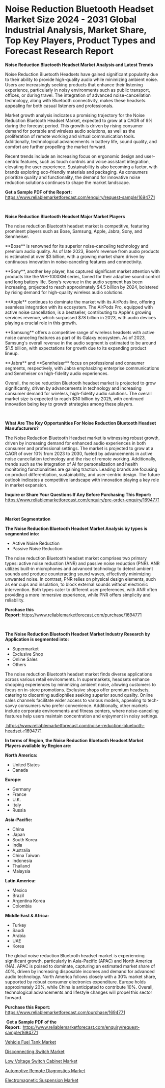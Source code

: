 <p><h1>Noise Reduction Bluetooth Headset Market Size 2024 - 2031 Global Industrial Analysis, Market Share, Top Key Players, Product Types and Forecast Research Report</h1></p><p><strong>Noise Reduction Bluetooth Headset Market Analysis and Latest Trends</strong></p>
<p><p>Noise Reduction Bluetooth Headsets have gained significant popularity due to their ability to provide high-quality audio while minimizing ambient noise. Users are increasingly seeking products that enhance their listening experience, particularly in noisy environments such as public transport, offices, or during travel. The integration of advanced noise-cancellation technology, along with Bluetooth connectivity, makes these headsets appealing for both casual listeners and professionals.</p><p>Market growth analysis indicates a promising trajectory for the Noise Reduction Bluetooth Headset Market, expected to grow at a CAGR of 9% during the forecast period. This growth is driven by rising consumer demand for portable and wireless audio solutions, as well as the proliferation of remote working and virtual communication tools. Additionally, technological advancements in battery life, sound quality, and comfort are further propelling the market forward.</p><p>Recent trends include an increasing focus on ergonomic design and user-centric features, such as touch controls and voice assistant integration, elevating the user experience. Sustainability is also becoming a factor, with brands exploring eco-friendly materials and packaging. As consumers prioritize quality and functionality, the demand for innovative noise reduction solutions continues to shape the market landscape.</p></p>
<p><strong>Get a Sample PDF of the Report:&nbsp;</strong> <a href="https://www.reliablemarketforecast.com/enquiry/request-sample/1694771?utm_campaign=1123&utm_medium=2&utm_source=Github&utm_content=ia&utm_term=06102024&utm_id=noise-reduction-bluetooth-headset">https://www.reliablemarketforecast.com/enquiry/request-sample/1694771</a></p>
<p>&nbsp;</p>
<p><strong>Noise Reduction Bluetooth Headset Major Market Players</strong></p>
<p><p>The noise reduction Bluetooth headset market is competitive, featuring prominent players such as Bose, Samsung, Apple, Jabra, Sony, and Sennheiser. </p><p>**Bose** is renowned for its superior noise-canceling technology and premium audio quality. As of late 2023, Bose's revenue from audio products is estimated at over $3 billion, with a growing market share driven by continuous innovation in noise-canceling features and connectivity.</p><p>**Sony**, another key player, has captured significant market attention with products like the WH-1000XM series, famed for their adaptive sound control and long battery life. Sony’s revenue in the audio segment has been increasing, projected to reach approximately $4.5 billion by 2024, bolstered by rising demand for high-quality wireless audio solutions.</p><p>**Apple** continues to dominate the market with its AirPods line, offering seamless integration with its ecosystem. The AirPods Pro, equipped with active noise cancellation, is a bestseller, contributing to Apple's growing services revenue, which surpassed $78 billion in 2023, with audio devices playing a crucial role in this growth.</p><p>**Samsung** offers a competitive range of wireless headsets with active noise canceling features as part of its Galaxy ecosystem. As of 2023, Samsung's overall revenue in the audio segment is estimated to be around $1.5 billion, with expectations for growth due to its expanding product lineup.</p><p>**Jabra** and **Sennheiser** focus on professional and consumer segments, respectively, with Jabra emphasizing enterprise communications and Sennheiser on high-fidelity audio experiences. </p><p>Overall, the noise reduction Bluetooth headset market is projected to grow significantly, driven by advancements in technology and increasing consumer demand for wireless, high-fidelity audio solutions. The overall market size is expected to reach $30 billion by 2025, with continued innovation being key to growth strategies among these players.</p></p>
<p>&nbsp;</p>
<p><strong>What Are The Key Opportunities For Noise Reduction Bluetooth Headset Manufacturers?</strong></p>
<p><p>The Noise Reduction Bluetooth Headset market is witnessing robust growth, driven by increasing demand for enhanced audio experiences in both consumer and professional settings. The market is projected to grow at a CAGR of over 10% from 2023 to 2030, fueled by advancements in active noise cancellation technology and the rise of remote working. Additionally, trends such as the integration of AI for personalization and health monitoring functionalities are gaining traction. Leading brands are focusing on product differentiation, sustainability, and user-centric design. The future outlook indicates a competitive landscape with innovation playing a key role in market expansion.</p></p>
<p><strong>Inquire or Share Your Questions If Any Before Purchasing This Report:</strong> <a href="https://www.reliablemarketforecast.com/enquiry/pre-order-enquiry/1694771?utm_campaign=1123&utm_medium=2&utm_source=Github&utm_content=ia&utm_term=06102024&utm_id=noise-reduction-bluetooth-headset">https://www.reliablemarketforecast.com/enquiry/pre-order-enquiry/1694771</a></p>
<p>&nbsp;</p>
<p><strong>Market Segmentation</strong></p>
<p><strong>The Noise Reduction Bluetooth Headset Market Analysis by types is segmented into:</strong></p>
<p><ul><li>Active Noise Reduction</li><li>Passive Noise Reduction</li></ul></p>
<p><p>The noise reduction Bluetooth headset market comprises two primary types: active noise reduction (ANR) and passive noise reduction (PNR). ANR utilizes built-in microphones and advanced technology to detect ambient sounds and produce counteracting sound waves, effectively minimizing unwanted noise. In contrast, PNR relies on physical design elements, such as ear cups and insulation, to block external sounds without electronic intervention. Both types cater to different user preferences, with ANR often providing a more immersive experience, while PNR offers simplicity and reliability.</p></p>
<p><strong>Purchase this Report:&nbsp;</strong><a href="https://www.reliablemarketforecast.com/purchase/1694771?utm_campaign=1123&utm_medium=2&utm_source=Github&utm_content=ia&utm_term=06102024&utm_id=noise-reduction-bluetooth-headset">https://www.reliablemarketforecast.com/purchase/1694771</a></p>
<p>&nbsp;</p>
<p><strong>The Noise Reduction Bluetooth Headset Market Industry Research by Application is segmented into:</strong></p>
<p><ul><li>Supermarket</li><li>Exclusive Shop</li><li>Online Sales</li><li>Others</li></ul></p>
<p><p>The noise reduction Bluetooth headset market finds diverse applications across various retail environments. In supermarkets, headsets enhance shopping experiences by minimizing ambient noise, allowing customers to focus on in-store promotions. Exclusive shops offer premium headsets, catering to discerning audiophiles seeking superior sound quality. Online sales channels facilitate wider access to various models, appealing to tech-savvy consumers who prefer convenience. Additionally, other markets include corporate environments and fitness centers, where noise-canceling features help users maintain concentration and enjoyment in noisy settings.</p></p>
<p><a href="https://www.reliablemarketforecast.com/noise-reduction-bluetooth-headset-r1694771?utm_campaign=1123&utm_medium=2&utm_source=Github&utm_content=ia&utm_term=06102024&utm_id=noise-reduction-bluetooth-headset">&nbsp;https://www.reliablemarketforecast.com/noise-reduction-bluetooth-headset-r1694771</a></p>
<p><strong>In terms of Region, the Noise Reduction Bluetooth Headset Market Players available by Region are:</strong></p>
<p>
    <p> <strong> North America: </strong>
        <ul>
            <li>United States</li>
            <li>Canada</li>
        </ul>
        </p> 
    <p> <strong> Europe: </strong>
        <ul>
            <li>Germany</li>
            <li>France</li>
            <li>U.K.</li>
            <li>Italy</li>
            <li>Russia</li>
        </ul>
        </p> 
    <p> <strong> Asia-Pacific: </strong>
        <ul>
            <li>China</li>
            <li>Japan</li>
            <li>South Korea</li>
            <li>India</li>
            <li>Australia</li>
            <li>China Taiwan</li>
            <li>Indonesia</li>
            <li>Thailand</li>
            <li>Malaysia</li>
        </ul>
        </p> 
    <p> <strong> Latin America: </strong>
        <ul>
            <li>Mexico</li>
            <li>Brazil</li>
            <li>Argentina Korea</li>
            <li>Colombia</li>
        </ul>
        </p> 
    <p> <strong> Middle East & Africa: </strong>
        <ul>
            <li>Turkey</li>
            <li>Saudi</li>
            <li>Arabia</li>
            <li>UAE</li>
            <li>Korea</li>
        </ul>
    </p>
    </p>
<p><p>The global noise reduction Bluetooth headset market is experiencing significant growth, particularly in Asia-Pacific (APAC) and North America (NA). APAC is poised to dominate, capturing an estimated market share of 40%, driven by increasing disposable incomes and demand for advanced audio technology. North America follows closely with a 30% market share, supported by robust consumer electronics expenditure. Europe holds approximately 20%, while China is anticipated to contribute 10%. Overall, technological advancements and lifestyle changes will propel this sector forward.</p></p>
<p><strong>Purchase this Report: </strong><a href="https://www.reliablemarketforecast.com/purchase/1694771?utm_campaign=1123&utm_medium=2&utm_source=Github&utm_content=ia&utm_term=06102024&utm_id=noise-reduction-bluetooth-headset">https://www.reliablemarketforecast.com/purchase/1694771</a></p>
<p>&nbsp;<strong>Get a Sample PDF of the Report:&nbsp;&nbsp;</strong><a href="https://www.reliablemarketforecast.com/enquiry/request-sample/1694771?utm_campaign=1123&utm_medium=2&utm_source=Github&utm_content=ia&utm_term=06102024&utm_id=noise-reduction-bluetooth-headset">https://www.reliablemarketforecast.com/enquiry/request-sample/1694771</a></p>
<p><strong></strong></p>
<p><p><a href="https://www.linkedin.com/pulse/vehicle-fuel-tank-market-size-share-analysis-growth-trends-7q3te?utm_campaign=1123&utm_medium=2&utm_source=Github&utm_content=ia&utm_term=06102024&utm_id=noise-reduction-bluetooth-headset">Vehicle Fuel Tank Market</a></p><p><a href="https://issuu.com/reportprime-2/docs/disconnecting-switch-market-size-20_708f761f77c9ec?utm_campaign=1123&utm_medium=2&utm_source=Github&utm_content=ia&utm_term=06102024&utm_id=noise-reduction-bluetooth-headset">Disconnecting Switch Market</a></p><p><a href="https://issuu.com/reportprime-2/docs/low-voltage-switch-cabinet-market-s_59189550d56b1e?utm_campaign=1123&utm_medium=2&utm_source=Github&utm_content=ia&utm_term=06102024&utm_id=noise-reduction-bluetooth-headset">Low Voltage Switch Cabinet Market</a></p><p><a href="https://www.linkedin.com/pulse/investing-automotive-remote-diagnostics-market-trends-leading-lqqie?utm_campaign=1123&utm_medium=2&utm_source=Github&utm_content=ia&utm_term=06102024&utm_id=noise-reduction-bluetooth-headset">Automotive Remote Diagnostics Market</a></p><p><a href="https://github.com/pizolina/Market-Research-Report-List-6/blob/main/electromagnetic-suspension-market.md?utm_campaign=1123&utm_medium=2&utm_source=Github&utm_content=ia&utm_term=06102024&utm_id=noise-reduction-bluetooth-headset">Electromagnetic Suspension Market</a></p></p>